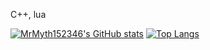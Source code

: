 C++, lua






[![MrMyth152346's GitHub stats](https://github-readme-stats.vercel.app/api?username=MrMyth152346&show_icons=true&theme=tokyonight)](https://github.com/anuraghazra/github-readme-stats)
[![Top Langs](https://github-readme-stats.vercel.app/api/top-langs/?username=MrMyth152346&theme=tokyonight)](https://github.com/anuraghazra/github-readme-stats)
